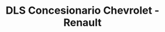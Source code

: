 ---
title: "DLS Concesionario Chevrolet - Renault"
url: /concepcion/dls-concesionario-chevrolet-renault/
shop: coche
---